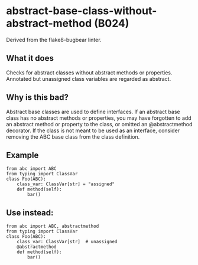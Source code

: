 # abstract-base-class-without-abstract-method (B024)
Derived from the flake8-bugbear linter.
## What it does
Checks for abstract classes without abstract methods or properties.
Annotated but unassigned class variables are regarded as abstract.
## Why is this bad?
Abstract base classes are used to define interfaces. If an abstract base
class has no abstract methods or properties, you may have forgotten
to add an abstract method or property to the class,
or omitted an @abstractmethod decorator.
If the class is not meant to be used as an interface, consider removing
the ABC base class from the class definition.
## Example
```
from abc import ABC
from typing import ClassVar
class Foo(ABC):
    class_var: ClassVar[str] = "assigned"
    def method(self):
        bar()
```
## Use instead:
```
from abc import ABC, abstractmethod
from typing import ClassVar
class Foo(ABC):
    class_var: ClassVar[str]  # unassigned
    @abstractmethod
    def method(self):
        bar()
```